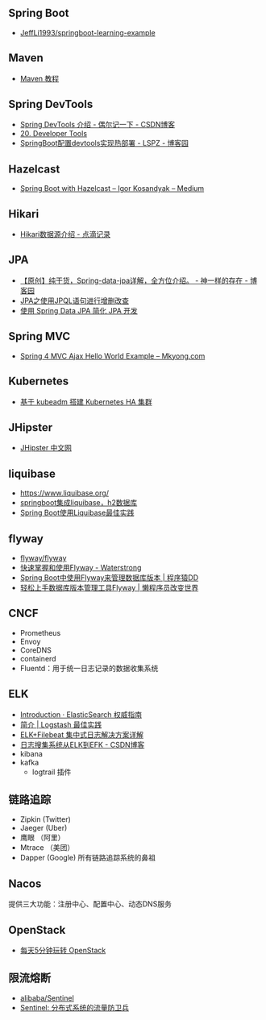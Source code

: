 ## Spring Boot

* [JeffLi1993/springboot-learning-example](https://github.com/JeffLi1993/springboot-learning-example)

## Maven

* [Maven 教程](http://wiki.jikexueyuan.com/project/maven/)

## Spring DevTools

* [Spring DevTools 介绍 - 偶尔记一下 - CSDN博客](https://blog.csdn.net/isea533/article/details/70495714)
* [20. Developer Tools](https://docs.spring.io/spring-boot/docs/current/reference/html/using-boot-devtools.html)
* [SpringBoot配置devtools实现热部署 - LSPZ - 博客园](https://www.cnblogs.com/lspz/p/6832358.html)

## Hazelcast

* [Spring Boot with Hazelcast – Igor Kosandyak – Medium](https://medium.com/@igorkosandyak/spring-boot-with-hazelcast-b04d13927745)

## Hikari

* [Hikari数据源介绍 - 点滴记录](https://izhong.me/index.php/archives/78/)

## JPA

* [【原创】纯干货，Spring-data-jpa详解，全方位介绍。 - 神一样的存在 - 博客园](https://www.cnblogs.com/dreamroute/p/5173896.html)
* [JPA之使用JPQL语句进行增删改查](https://www.jianshu.com/p/06beda1a0831)
* [使用 Spring Data JPA 简化 JPA 开发](https://www.ibm.com/developerworks/cn/opensource/os-cn-spring-jpa/index.html)

## Spring MVC

* [Spring 4 MVC Ajax Hello World Example – Mkyong.com](https://www.mkyong.com/spring-mvc/spring-4-mvc-ajax-hello-world-example/)

## Kubernetes

* [基于 kubeadm 搭建 Kubernetes HA 集群](https://github.com/zhangjiongdev/k8s/blob/master/k8shacluster.md)

## JHipster

* [JHipster 中文网](https://www.jhipster-cn.tech/)

## liquibase

* https://www.liquibase.org/
* [springboot集成liquibase，h2数据库](https://www.cnblogs.com/jin-zhe/p/8203890.html)
* [Spring Boot使用Liquibase最佳实践](https://segmentfault.com/a/1190000016641122)

## flyway

* [flyway/flyway](https://github.com/flyway/flyway)
* [快速掌握和使用Flyway - Waterstrong](https://blog.waterstrong.me/flyway-in-practice/)
* [Spring Boot中使用Flyway来管理数据库版本 | 程序猿DD](http://blog.didispace.com/spring-boot-flyway-db-version/)
* [轻松上手数据库版本管理工具Flyway | 懒程序员改变世界](http://qinghua.github.io/flyway/)

## CNCF

  * Prometheus
  * Envoy
  * CoreDNS
  * containerd
  * Fluentd：用于统一日志记录的数据收集系统

## ELK

* [Introduction · ElasticSearch 权威指南](https://fuxiaopang.gitbooks.io/learnelasticsearch/)
* [简介 | Logstash 最佳实践](https://doc.yonyoucloud.com/doc/logstash-best-practice-cn/index.html)
* [ELK+Filebeat 集中式日志解决方案详解](https://www.ibm.com/developerworks/cn/opensource/os-cn-elk-filebeat/index.html)
* [日志搜集系统从ELK到EFK - CSDN博客](https://blog.csdn.net/mawming/article/details/78344939)
* kibana
* kafka
  * logtrail 插件

## 链路追踪

  * Zipkin (Twitter)
  * Jaeger (Uber)
  * 鹰眼 （阿里）
  * Mtrace （美团）
  * Dapper (Google) 所有链路追踪系统的鼻祖

## Nacos 

提供三大功能：注册中心、配置中心、动态DNS服务

## OpenStack

* [每天5分钟玩转 OpenStack](https://www.ibm.com/developerworks/community/blogs/132cfa78-44b0-4376-85d0-d3096cd30d3f?sortby=0&order=asc&maxresults=15&page=0&lang=en)

## 限流熔断

* [alibaba/Sentinel](https://github.com/alibaba/Sentinel)
* [Sentinel: 分布式系统的流量防卫兵](https://github.com/alibaba/Sentinel/wiki/%E4%BB%8B%E7%BB%8D)
